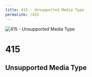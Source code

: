 ```yaml
---
title: 415 - Unsupported Media Type
permalink: /415
---
```

<div>
    <img src="http://i.imgur.com/mXUHnAW.jpg" alt="415 - Unsupported Media Type" />
    <h1>415</h1>
    <h2>Unsupported Media Type</h2>
</div>
